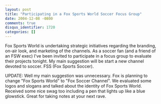 ```yaml
---
layout: post
title: "Participating in a Fox Sports World Soccer Focus Group"
date: 2004-12-08 -0800
comments: true
disqus_identifier: 1720
categories: []
---
```

Fox Sports World is undertaking strategic initiatives regarding the
branding, on-air look, and marketing of the channels. As a soccer fan
(and a friend of an FSW exec) I've been invited to participate in a
focus group to evaluate their projects tonight. My main suggestion will
be start a new channel devoted to soccer. FSS (Fox Sports Soccer).

UPDATE: Well my main suggestion was unnecessary. Fox is planning to
change "Fox Sports World" to "Fox Soccer Channel". We evaluated some
logos and slogans and talked about the identity of Fox Sports World.
Received some nice swag too including a pen that lights up like a blue
glowstick. Great for taking notes at your next rave.

